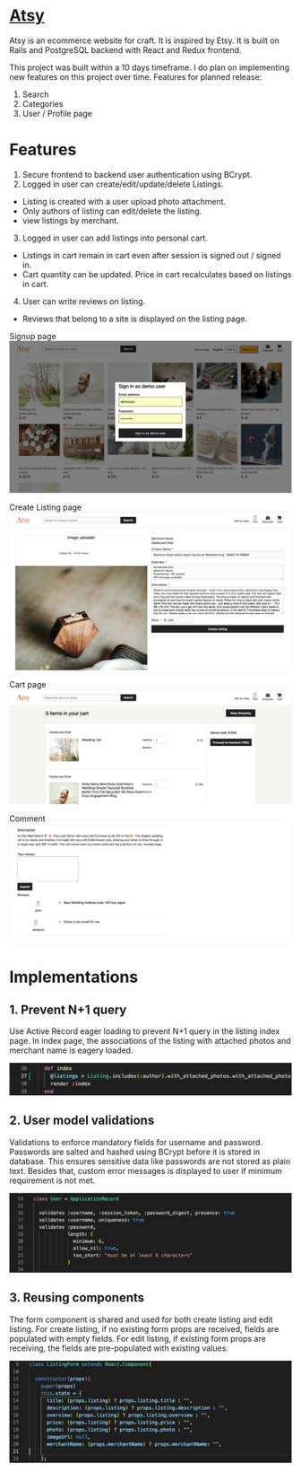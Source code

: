 # [Atsy](https://craftsy-etsy-clone.herokuapp.com/)

Atsy is an ecommerce website for craft. It is inspired by Etsy. It is built on Rails and PostgreSQL backend with React and Redux frontend.

This project was built within a 10 days timeframe. I do plan on implementing new features on this project over time. Features for planned release:
  1. Search
  2. Categories
  3. User / Profile page
  
  
# Features 

1. Secure frontend to backend user authentication using BCrypt.
2. Logged in user can create/edit/update/delete Listings.
  * Listing is created with a user upload photo attachment.
  * Only authors of listing can edit/delete the listing.
  * view listings by merchant.
3. Logged in user can add listings into personal cart. 
  * Listings in cart remain in cart even after session is signed out / signed in.
  * Cart quantity can be updated. Price in cart recalculates based on listings in cart.
4. User can write reviews on listing.
  * Reviews that belong to a site is displayed on the listing page.

Signup page
![signup](images/signup.png)


Create Listing page
![createlisting](images/create_listing.png)

Cart page
![cart](images/cart.png)

Comment
![comment](images/comment.png)

# Implementations

## 1. Prevent N+1 query

Use Active Record eager loading to prevent N+1 query in the listing index page. In index page, the associations of the listing with attached photos and merchant name is eagery loaded.

![Prevent N+1](images/n+1.png)

## 2. User model validations

Validations to enforce mandatory fields for username and password. Passwords are salted and hashed using BCrypt before it is stored in database. This ensures sensitive data like passwords are not stored as plain text. Besides that, custom error messages is displayed to user if minimum requirement is not met.

![user modal validation](images/user_model_validation.png)

## 3. Reusing components

The form component is shared and used for both create listing and edit listing. For create listing, if no existing form props are received, fields are populated with empty fields.
For edit listing, if existing form props are receiving, the fields are pre-populated with existing values.

![component reuseability](images/form_component_reuse.png)